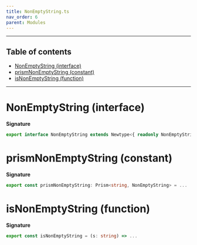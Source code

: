 ```yaml
---
title: NonEmptyString.ts
nav_order: 6
parent: Modules
---
```


---

<h2 class="text-delta">Table of contents</h2>

- [NonEmptyString (interface)](#nonemptystring-interface)
- [prismNonEmptyString (constant)](#prismnonemptystring-constant)
- [isNonEmptyString (function)](#isnonemptystring-function)

---

# NonEmptyString (interface)

**Signature**

```ts
export interface NonEmptyString extends Newtype<{ readonly NonEmptyString: unique symbol }, string> {}
```

# prismNonEmptyString (constant)

**Signature**

```ts
export const prismNonEmptyString: Prism<string, NonEmptyString> = ...
```

# isNonEmptyString (function)

**Signature**

```ts
export const isNonEmptyString = (s: string) => ...
```
